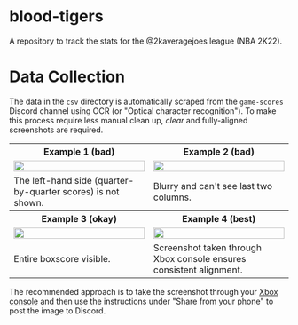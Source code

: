 # blood-tigers

A repository to track the stats for the @2kaveragejoes league (NBA 2K22).

# Data Collection

The data in the `csv` directory is automatically scraped from the `game-scores` Discord channel using OCR 
(or "Optical character recognition"). To make this process require less manual clean up, *clear* and fully-aligned
screenshots are required.

<table>
    <tr>
        <th>Example 1 (bad)</th>
        <th>Example 2 (bad)</th>
    </tr>
    <tr>
        <td width="50%">
            <a href="https://user-images.githubusercontent.com/8785025/180581403-cc50fcdf-7429-48cc-9590-7b424d027cea.jpg">
                <img src="https://user-images.githubusercontent.com/8785025/180581403-cc50fcdf-7429-48cc-9590-7b424d027cea.jpg" width="100%">
            </a>
        </td>
        <td width="50%">
            <a href="https://user-images.githubusercontent.com/8785025/180581556-050638f3-4d31-4c20-8b63-a4e70efd3b44.jpg">
                <img src="https://user-images.githubusercontent.com/8785025/180581556-050638f3-4d31-4c20-8b63-a4e70efd3b44.jpg" width="100%">
            </a>
        </td>
    </tr>
    <tr>
        <td width="50%">
          The left-hand side (quarter-by-quarter scores) is not shown.
        </td>
        <td width="50%">Blurry and can't see last two columns.</td>
    </tr>
    <tr>
        <th>Example 3 (okay)</th>
        <th>Example 4 (best)</th>
    </tr>
    <tr>
        <td width="50%">
            <a href="https://user-images.githubusercontent.com/8785025/180581716-67a7bf87-50f1-4092-b292-dcbf673c542d.jpg">
                <img src="https://user-images.githubusercontent.com/8785025/180581716-67a7bf87-50f1-4092-b292-dcbf673c542d.jpg" width="100%">
            </a>
        </td>
        <td width="50%">
            <a href="https://user-images.githubusercontent.com/8785025/180581800-32deb5f5-5ec8-42fa-b14d-085573ddb9b9.png">
                <img src="https://user-images.githubusercontent.com/8785025/180581800-32deb5f5-5ec8-42fa-b14d-085573ddb9b9.png" width="100%">
            </a>
        </td>
    </tr>
    <tr>
        <td width="50%">
          Entire boxscore visible.
        </td>
        <td width="50%">Screenshot taken through Xbox console ensures consistent alignment.</td>
    </tr>
</table>

The recommended approach is to take the screenshot through your [Xbox console][1] and then use the instructions under 
"Share from your phone" to post the image to Discord.

[1]: https://support.xbox.com/en-US/help/games-apps/my-games-apps/share-clips-xbox-one